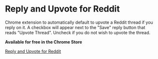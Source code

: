 # Reply and Upvote for Reddit
Chrome extension to automatically default to upvote a Reddit thread if you reply on it. A checkbox will appear next to the "Save" reply button that reads "Upvote Thread". Uncheck if you do not wish to upvote the thread.


**Available for free in the Chrome Store**

[Reply and Upvote for Reddit](https://chrome.google.com/webstore/detail/reply-and-upvote-for-redd/njgjhlnpcklgfpodinpnoiifjfnmadac)
